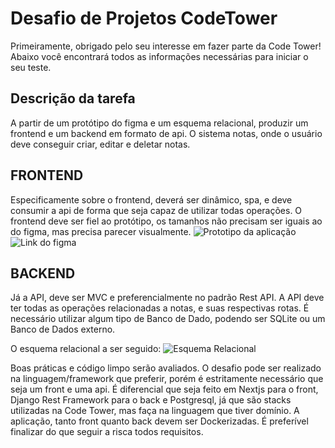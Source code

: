 # Desafio de Projetos CodeTower

Primeiramente, obrigado pelo seu interesse em fazer parte da Code Tower! Abaixo você encontrará todos as informações necessárias para iniciar o seu teste.

## Descrição da tarefa
A partir de um protótipo do figma e um esquema relacional, produzir um frontend e um backend em formato de api.
O sistema notas, onde o usuário deve conseguir criar, editar e deletar notas.

## FRONTEND
Especificamente sobre o frontend, deverá ser dinâmico, spa, e deve consumir a api de forma que seja capaz de utilizar todas operações. O frontend deve ser fiel ao protótipo, os tamanhos não precisam ser iguais ao do figma, mas precisa parecer visualmente.
![Prototipo da aplicação](https://media.discordapp.net/attachments/1186869708650197094/1186870275611050044/Home.png?ex=6594d214&is=65825d14&hm=9fd2c32525bffbdb2ce3b26a5d086052f696a472210227a8e46a3ef8d23a25c0&=&format=webp&quality=lossless&width=701&height=498)
![Link do figma](https://www.figma.com/file/tyjvaxvfspC39MzKJASxtU/Untitled?type=design&node-id=1%3A3&mode=design&t=z0bo49yXJK9TIY2Z-1)

## BACKEND
Já a API, deve ser MVC e preferencialmente no padrão Rest API. A API deve ter todas as operações relacionadas a notas, e suas respectivas rotas. É necessário utilizar algum tipo de Banco de Dado, podendo ser SQLite ou um Banco de Dados externo. 

O esquema relacional a ser seguido:
![Esquema Relacional](https://cdn.discordapp.com/attachments/1105596238746886144/1186456052632391753/image.png?ex=6593504e&is=6580db4e&hm=10d6d4008639680eb253eb924b6fb8468beb62d1d748272fb0e8e3ab7f92b5d8&)

Boas práticas e código limpo serão avaliados.
O desafio pode ser realizado na linguagem/framework que preferir, porém é estritamente necessário que seja um front e uma api. É diferencial que seja feito em Nextjs para o front, Django Rest Framework para o back e Postgresql, já que são stacks utilizadas na Code Tower, mas faça na linguagem que tiver domínio. A aplicação, tanto front quanto back devem ser Dockerizadas. É preferível finalizar do que seguir a risca todos requisitos.
